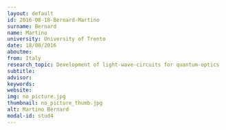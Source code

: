 ```yaml
---
layout: default 
id: 2016-08-18-Bernard-Martino
surname: Bernard
name: Martino
university: University of Trento
date: 18/08/2016
aboutme: 
from: Italy
research_topic: Development of light-wave-circuits for quantum-optics 
subtitle: 
advisor: 
keywords: 
website: 
img: no_picture.jpg
thumbnail: no_picture_thumb.jpg
alt: Martino Bernard
modal-id: stud4
---
```

